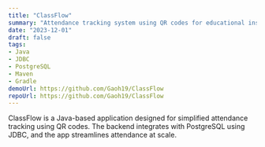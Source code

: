 ```yaml
---
title: "ClassFlow"
summary: "Attendance tracking system using QR codes for educational institutions."
date: "2023-12-01"
draft: false
tags:
- Java
- JDBC
- PostgreSQL
- Maven
- Gradle
demoUrl: https://github.com/Gaoh19/ClassFlow
repoUrl: https://github.com/Gaoh19/ClassFlow
---
```


ClassFlow is a Java-based application designed for simplified attendance tracking using QR codes. The backend integrates with PostgreSQL using JDBC, and the app streamlines attendance at scale.
